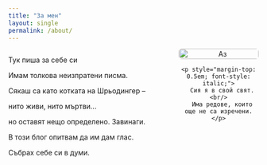 ```yaml
---
title: "За мен"
layout: single
permalink: /about/
---
```


<div style="display: flex; align-items: flex-start; gap: 20px; flex-direction: row-reverse;">

  <!-- Снимка вдясно -->
  <div style="flex: 1; max-width: 250px; text-align: center;">
    <img src="{{ site.baseurl }}/assets/images/sunny_eyes.png" 
         alt="Аз" 
         style="width: 100%; border-radius: 6px;">

    <p style="margin-top: 0.5em; font-style: italic;">
      Сия я в свой свят. <br/>
      Има редове, които още не са изречени.
    </p>
  </div>

  <!-- Текст вляво -->
  <div style="flex: 2;">
    <p>Тук пиша за себе си</p>
    <p>Имам толкова неизпратени писма.</p>
    <p>Сякаш са като котката на Шрьодингер –</p>
    <p>нито живи, нито мъртви...</p>
    <p>но оставят нещо определено. Завинаги.</p>
    <p>В този блог опитвам да им дам глас.</p>
    <p>Събрах себе си в думи.</p>
  </div>

</div>
